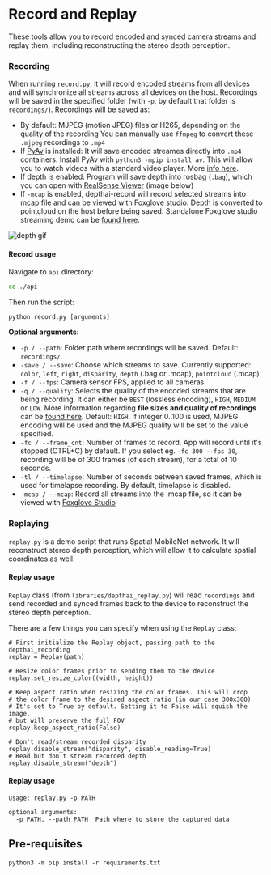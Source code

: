 # Record and Replay

These tools allow you to record encoded and synced camera streams and replay them, including reconstructing the stereo depth perception.

### Recording

When running `record.py`, it will record encoded streams from all devices and will synchronize all streams across all devices on the host. Recordings will be saved in the specified folder (with `-p`, by default that folder is `recordings/`). Recordings will be saved as:
- By default: MJPEG (motion JPEG) files or H265, depending on the quality of the recording You can manually use `ffmpeg` to convert these `.mjpeg` recordings to `.mp4`
- If [PyAv](https://github.com/PyAV-Org/PyAV) is installed: It will save encoded streames directly into `.mp4` containers. Install PyAv with `python3 -mpip install av`. This will allow you to watch videos with a standard video player. More [info here](../../container-encoding).
- If depth is enabled: Program will save depth into rosbag (`.bag`), which you can open with [RealSense Viewer](https://www.intelrealsense.com/sdk-2/#sdk2-tools) (image below)
- If `-mcap` is enabled, depthai-record will record selected streams into [mcap file](https://github.com/foxglove/mcap) and can be viewed with [Foxglove studio](https://foxglove.dev/). Depth is converted to pointcloud on the host before being saved. Standalone Foxglove studio streaming demo can be [found here](../foxglove/).

![depth gif](https://user-images.githubusercontent.com/18037362/141661982-f206ed61-b505-4b17-8673-211a4029754b.gif)

#### Record usage

Navigate to `api` directory:
```bash
cd ./api
```

Then run the script:
```
python record.py [arguments]
```

**Optional arguments:**

- `-p / --path`: Folder path where recordings will be saved. Default: `recordings/`.
- `-save / --save`: Choose which streams to save. Currently supported: `color`, `left`, `right`, `disparity`, `depth` (.bag or .mcap), `pointcloud` (.mcap)
- `-f / --fps`: Camera sensor FPS, applied to all cameras
- `-q / --quality`: Selects the quality of the encoded streams that are being recording. It can either be `BEST` (lossless encoding), `HIGH`, `MEDIUM` or `LOW`. More information regarding **file sizes and quality of recordings** can be [found here](encoding_quality/README.md). Default: `HIGH`. If integer 0..100 is used, MJPEG encoding will be used and the MJPEG quality will be set to the value specified.
- `-fc / --frame_cnt`: Number of frames to record. App will record until it's stopped (CTRL+C) by default. If you select eg. `-fc 300 --fps 30`, recording will be of 300 frames (of each stream), for a total of 10 seconds.
- `-tl / --timelapse`: Number of seconds between saved frames, which is used for timelapse recording. By default, timelapse is disabled.
- `-mcap / --mcap`: Record all streams into the .mcap file, so it can be viewed with [Foxglove Studio](https://foxglove.dev/)

### Replaying

`replay.py` is a demo script that runs Spatial MobileNet network. It will reconstruct stereo depth perception, which will allow it to calculate spatial coordinates as well.

#### Replay usage

`Replay` class (from `libraries/depthai_replay.py`) will read `recordings` and send recorded and synced frames back to the device to reconstruct the stereo depth perception.

There are a few things you can specify when using the `Replay` class:

```pyhton
# First initialize the Replay object, passing path to the depthai_recording
replay = Replay(path)

# Resize color frames prior to sending them to the device
replay.set_resize_color((width, height))

# Keep aspect ratio when resizing the color frames. This will crop
# the color frame to the desired aspect ratio (in our case 300x300)
# It's set to True by default. Setting it to False will squish the image,
# but will preserve the full FOV
replay.keep_aspect_ratio(False)

# Don't read/stream recorded disparity
replay.disable_stream("disparity", disable_reading=True)
# Read but don't stream recorded depth
replay.disable_stream("depth")
```
#### Replay usage
```
usage: replay.py -p PATH

optional arguments:
  -p PATH, --path PATH  Path where to store the captured data
```

## Pre-requisites

```
python3 -m pip install -r requirements.txt
```
